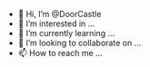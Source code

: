 - 👋 Hi, I’m @DoorCastle
- 👀 I’m interested in ...
- 🌱 I’m currently learning ...
- 💞️ I’m looking to collaborate on ...
- 📫 How to reach me ...

<!---
DoorCastle/DoorCastle is a ✨ special ✨ repository because its `README.md` (this file) appears on your GitHub profile.
You can click the Preview link to take a look at your changes.
--->
